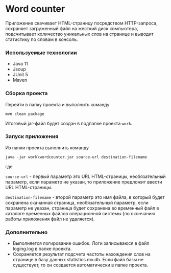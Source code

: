 # Word counter

Приложение скачивает HTML-страницу посредством HTTP-запроса,
сохраняет загруженный файл на жесткий диск компьютера,
подсчитывает количество уникальных слов на странице
и выводит статистику по словам в консоль.

### Используемые технологии
* Java 11
* Jsoup
* JUnit 5
* Maven

### Сборка проекта

Перейти в папку проекта и выполнить команду
```
mvn clean package
```
Итоговый jar-файл будет создан в подпапке проекта `work`.

### Запуск приложения

Из папки проекта выполнить команду
```
java -jar work\wordcounter.jar source-url destination-filename
```
где

`source-url` - первый параметр это URL HTML-страницы,
необязательный параметр, 
если параметр не указан, то приложение предложит ввести URL HTML-страницы.

`destination-filename` - второй параметр это имя файла, в который будет сохранена скачанная страница,
необязательный параметр,
если параметр не указан, страница будет сохранена во временный файл в каталоге временных файлов операционной системы
(по окончанию работы приложения файл не удаляется).

### Дополнительно
* Выполняется логирование ошибок. Логи записываюся в файл loging.log в папке проекта.
* Сохраняется результат подсчета частоты нахождения слов на странице в базу данных statistics.mv.db.
Если файл базы не существует, то он создается автоматически в папке проекта.
